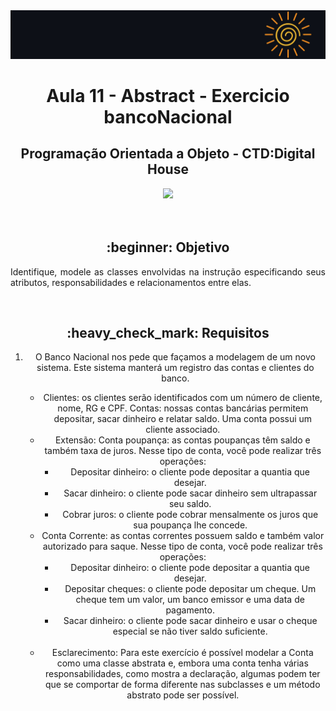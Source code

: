 <div align="center"><img src="https://github.com/lipollis/Imagens-Git/blob/main/banner_assinatura.svg" /></div>

<h1 align="center"> Aula 11 - Abstract - Exercicio bancoNacional </h1>
<h2 align="center"> Programação Orientada a Objeto - CTD:Digital House </h2>

<div align="center">
  <img src="https://cdn.jsdelivr.net/gh/devicons/devicon/icons/java/java-original-wordmark.svg" width="70px"/>
  <br>
  <br>
  

<br>
<h2>:beginner: Objetivo</h2>

<p align="justify">Identifique, modele as classes envolvidas na instrução especificando seus atributos,
responsabilidades e relacionamentos entre elas.
</p>

<br>
<h2>:heavy_check_mark: Requisitos </h2>

<ol>
  <li>O Banco Nacional nos pede que façamos a modelagem de um novo sistema. Este sistema
manterá um registro das contas e clientes do banco.</li>
    <ul>
      <li>Clientes: os clientes serão identificados com um número de cliente, nome, RG e CPF.
Contas: nossas contas bancárias permitem depositar, sacar dinheiro e relatar saldo. Uma
conta possui um cliente associado.</li>
      <li>Extensão:
Conta poupança: as contas poupanças têm saldo e também taxa de juros. Nesse
tipo de conta, você pode realizar três operações:
          <ul>
            <li>Depositar dinheiro: o cliente pode depositar a quantia que desejar.</li>
            <li>Sacar dinheiro: o cliente pode sacar dinheiro sem ultrapassar seu saldo.</li>
            <li>Cobrar juros: o cliente pode cobrar mensalmente os juros que sua poupança lhe concede.</li>
          </ul>
      </li>
      <li>Conta Corrente: as contas correntes possuem saldo e também valor autorizado
para saque. Nesse tipo de conta, você pode realizar três operações:
          <ul>
            <li>Depositar dinheiro: o cliente pode depositar a quantia que desejar.</li>
            <li>Depositar cheques: o cliente pode depositar um cheque. Um cheque tem um
valor, um banco emissor e uma data de pagamento.</li>
            <li>Sacar dinheiro: o cliente pode sacar dinheiro e usar o cheque especial se não tiver
saldo suficiente.</li>
          </ul>
      </li>
      <br>
      <li>Esclarecimento: Para este exercício é possível modelar a Conta como uma classe abstrata
e, embora uma conta tenha várias responsabilidades, como mostra a declaração, algumas
podem ter que se comportar de forma diferente nas subclasses e um método abstrato
pode ser possível.</li>

  </ul>
</ol>
